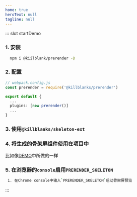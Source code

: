 ```yaml
---
home: true
heroText: null
tagline: null
---
```


<common-home></common-home>

::: slot startDemo

### 1. 安装

```sh
  npm i @kiilblank/prerender -D
```

### 2. 配置

```ts
// webpack.config.js
const prerender = require('@killblanks/prerender')

export default {
  ...
  plugins: [new prerender()]
  ...
}
```

### 3. 使用`@killblanks/skeleton-ext`

### 4. 将生成的骨架屏组件使用在项目中

比如像[DEMO](https://github.com/warpcgd/killblanks/blob/main/packages/docs%26demo/docs/.vuepress/components/effect/basic/index.vue)中所做的一样

### 5. 在浏览器的`console`启用`PRERENDER_SKELETON`

```sh
 1. 在Chrome console中输入`PRERENDER_SKELETON`启动骨架屏预览
```

:::
